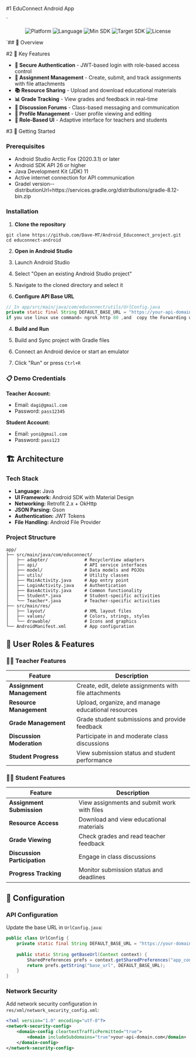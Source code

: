 #1 EduConnect Android App

`<div align="center">
  <img src="https://img.shields.io/badge/Platform-Android-green.svg" alt="Platform">
  <img src="https://img.shields.io/badge/Language-Java-orange.svg" alt="Language">
  <img src="https://img.shields.io/badge/Min%20SDK-24-blue.svg" alt="Min SDK">
  <img src="https://img.shields.io/badge/Target%20SDK-34-blue.svg" alt="Target SDK">
  <img src="https://img.shields.io/badge/License-MIT-yellow.svg" alt="License">
</div>`## 📱 Overview

#2 🎯 Key Features

- **🔐 Secure Authentication** - JWT-based login with role-based access control
- **📝 Assignment Management** - Create, submit, and track assignments with file attachments
- **📚 Resource Sharing** - Upload and download educational materials
- **📊 Grade Tracking** - View grades and feedback in real-time
- **💬 Discussion Forums** - Class-based messaging and communication
- **👤 Profile Management** - User profile viewing and editing
- **📱 Role-Based UI** - Adaptive interface for teachers and students


#3 🚀 Getting Started

### Prerequisites

- Android Studio Arctic Fox (2020.3.1) or later
- Android SDK API 26 or higher
- Java Development Kit (JDK) 11
- Active internet connection for API communication
-  Gradel version--distributionUrl=https\://services.gradle.org/distributions/gradle-8.12-bin.zip
  


### Installation

1. **Clone the repository**

```shellscript
git clone https://github.com/Dave-MT/Android_Educonnect_project.git
cd educonnect-android
```


2. **Open in Android Studio**

1. Launch Android Studio
2. Select "Open an existing Android Studio project"
3. Navigate to the cloned directory and select it



3. **Configure API Base URL**

```java
// In app/src/main/java/com/educonnect/utils/UrlConfig.java
private static final String DEFAULT_BASE_URL = "https://your-api-domain.com/educonnect/api/";
if you use linux use command= ngrok http 80 ,and  copy the Forwarding url  and paste  to private static final String DEFAULT_BASE_URL = "https://paste here /educonnect/api/"
```


4. **Build and Run**

1. Build and Sync project with Gradle files
2. Connect an Android device or start an emulator 
3. Click "Run" or press `Ctrl+R`





### 📋 Demo Credentials

**Teacher Account:**

- Email: `dagi@gmail.com`
- Password: `pass12345`


**Student Account:**

- Email: `yoni@gmail.com`
- Password: `pass123`


## 🏗️ Architecture

### Tech Stack

- **Language:** Java
- **UI Framework:** Android SDK with Material Design
- **Networking:** Retrofit 2.x + OkHttp
- **JSON Parsing:** Gson
- **Authentication:** JWT Tokens
- **File Handling:** Android File Provider


### Project Structure

```plaintext
app/
├── src/main/java/com/educonnect/
│   ├── adapter/              # RecyclerView adapters
│   ├── api/                  # API service interfaces
│   ├── model/                # Data models and POJOs
│   ├── utils/                # Utility classes
│   ├── MainActivity.java     # App entry point
│   ├── LoginActivity.java    # Authentication
│   ├── BaseActivity.java     # Common functionality
│   ├── Student*.java         # Student-specific activities
│   └── Teacher*.java         # Teacher-specific activities
├── src/main/res/
│   ├── layout/               # XML layout files
│   ├── values/               # Colors, strings, styles
│   └── drawable/             # Icons and graphics
└── AndroidManifest.xml       # App configuration
```

## 👥 User Roles & Features

### 👨‍🏫 Teacher Features

| Feature | Description
|-----|-----
| **Assignment Management** | Create, edit, delete assignments with file attachments
| **Resource Management** | Upload, organize, and manage educational resources
| **Grade Management** | Grade student submissions and provide feedback
| **Discussion Moderation** | Participate in and moderate class discussions
| **Student Progress** | View submission status and student performance


### 👨‍🎓 Student Features

| Feature | Description
|-----|-----
| **Assignment Submission** | View assignments and submit work with files
| **Resource Access** | Download and view educational materials
| **Grade Viewing** | Check grades and read teacher feedback
| **Discussion Participation** | Engage in class discussions
| **Progress Tracking** | Monitor submission status and deadlines


## 🔧 Configuration

### API Configuration

Update the base URL in `UrlConfig.java`:

```java
public class UrlConfig {
    private static final String DEFAULT_BASE_URL = "https://your-domain.com/educonnect/api/";
    
    public static String getBaseUrl(Context context) {
        SharedPreferences prefs = context.getSharedPreferences("app_config", Context.MODE_PRIVATE);
        return prefs.getString("base_url", DEFAULT_BASE_URL);
    }
}
```

### Network Security

Add network security configuration in `res/xml/network_security_config.xml`:

```xml
<?xml version="1.0" encoding="utf-8"?>
<network-security-config>
    <domain-config cleartextTrafficPermitted="true">
        <domain includeSubdomains="true">your-api-domain.com</domain>
    </domain-config>
</network-security-config>
```


